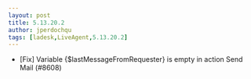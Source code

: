 ```yaml
---
layout: post
title: 5.13.20.2
author: jperdochqu
tags: [ladesk,LiveAgent,5.13.20.2]
---
```


- [Fix] Variable {$lastMessageFromRequester} is empty in action Send Mail (#8608)
